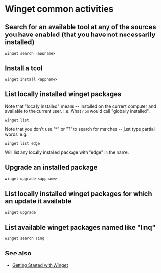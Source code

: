 # Winget common activities

## Search for an available tool at any of the sources you have enabled (that you have not necessarily installed)

    winget search <appname>

## Install a tool

    winget install <appname>

## List locally installed winget packages

Note that "locally installed" means -- installed on the current computer and available to the current user. i.e. What `npm` would call "globally installed".

    winget list

Note that you don't use "*" or "?" to search for matches -- just type partial words, e.g.

    winget list edge

Will list any locally installed package with "edge" in the name.

## Upgrade an installed package

    winget upgrade <appname>

## List locally installed winget packages for which an update it available

    winget upgrade

## List available winget packages named like "linq"

    winget search linq

## See also

- [Getting Started with Winget](getting_started.md)
